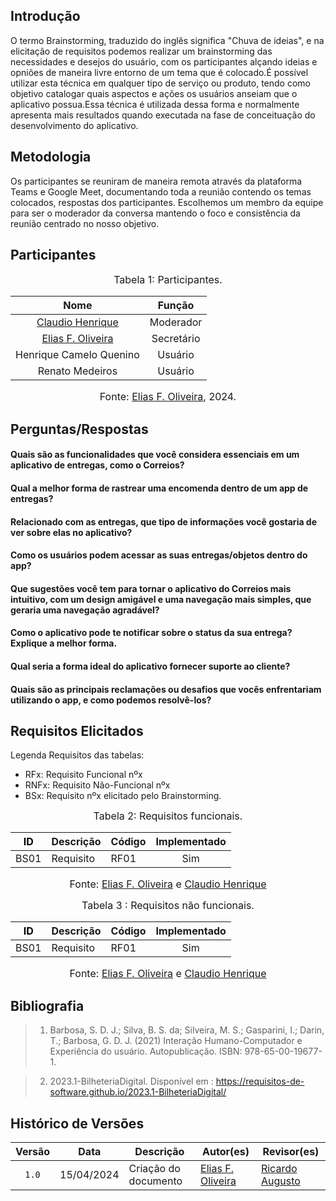## Introdução

O termo Brainstorming, traduzido do inglês significa "Chuva de ideias", e na elicitação de requisitos podemos realizar um brainstorming das necessidades e desejos do usuário, com os participantes alçando ideias e opniões de maneira livre entorno de um tema que é colocado.É possível utilizar esta técnica em qualquer tipo de serviço ou produto, tendo como objetivo catalogar quais aspectos e ações os usuários anseiam que o aplicativo possua.Essa técnica é utilizada dessa forma e normalmente apresenta mais resultados quando executada na fase de conceituação do desenvolvimento do aplicativo.


## Metodologia

Os participantes se reuniram de maneira remota através da plataforma Teams e Google Meet, documentando toda a reunião contendo os temas colocados, respostas dos participantes. Escolhemos um membro da equipe para ser o moderador da conversa mantendo o foco e consistência da reunião centrado no nosso objetivo.


## Participantes


<font size="3"><p style="text-align: center">Tabela 1: Participantes.</p></font>

<center>

| Nome | Função | 
|:-----:|:--------:|
| [Claudio Henrique](https://github.com/claudiohsc)|Moderador |
| [Elias F. Oliveira](https://github.com/EliasOliver21) |Secretário|
| Henrique Camelo Quenino |Usuário|
| Renato Medeiros |Usuário|


</center>


<font size="3"><p style="text-align: center">Fonte: [Elias F. Oliveira](https://github.com/EliasOliver21), 2024.</p></font>


## Perguntas/Respostas

#### Quais são as funcionalidades que você considera essenciais em um aplicativo de entregas, como o Correios?



#### Qual a melhor forma de rastrear uma encomenda dentro de um app de entregas?

#### Relacionado com as entregas, que tipo de informações você gostaria de ver sobre elas no aplicativo?

#### Como os usuários podem acessar as suas entregas/objetos dentro do app?

#### Que sugestões você tem para tornar o aplicativo do Correios mais intuitivo, com um design amigável e uma navegação mais simples, que geraria uma navegação agradável?


#### Como o aplicativo pode te notificar sobre o status da sua entrega? Explique a melhor forma.


#### Qual seria a forma ideal do aplicativo fornecer suporte ao cliente?


#### Quais são as principais reclamações ou desafios que vocês enfrentariam utilizando o app, e como podemos resolvê-los?




## Requisitos Elicitados

Legenda Requisitos das tabelas:

- RFx: Requisito Funcional nºx
- RNFx: Requisito Não-Funcional nºx
- BSx: Requisito nºx elicitado pelo Brainstorming.

<font size="3"><p style="text-align: center">Tabela 2: Requisitos funcionais.</p></font>

<center>

| <a id="anchor_BS" style="color:black;"> ID</a> | Descrição                                                                          | Código | Implementado |
| ---------------------------------------------- | ---------------------------------------------------------------------------------- | ------ | :------: |
| BS01                                           | Requisito                                                                          | RF01   | Sim |

</center>

<font size="3"><p style="text-align: center">Fonte: [Elias F. Oliveira](https://github.com/EliasOliver21) e [Claudio Henrique](https://github.com/claudiohsc) </p></font>

<!-- ****************************        Tabela 2        ****************************** -->

<font size="3"><p style="text-align: center">Tabela 3 : Requisitos não funcionais.</p></font>

<center>

| <a id="anchor_BS" style="color:black;"> ID</a> | Descrição                                                                          | Código | Implementado |
| ---------------------------------------------- | ---------------------------------------------------------------------------------- | ------ | :------: |
| BS01                                           | Requisito                                                                          | RF01   | Sim |

</center>

<font size="3"><p style="text-align: center">Fonte: [Elias F. Oliveira](https://github.com/EliasOliver21) e [Claudio Henrique](https://github.com/claudiohsc) </p></font>


## Bibliografia

>1. Barbosa, S. D. J.; Silva, B. S. da; Silveira, M. S.; Gasparini, I.; Darin, T.; Barbosa, G. D. J. (2021) Interação Humano-Computador e Experiência do usuário. Autopublicação. ISBN: 978-65-00-19677-1.

>2. 2023.1-BilheteriaDigital.
    Disponível em :  <https://requisitos-de-software.github.io/2023.1-BilheteriaDigital/>

## Histórico de Versões

| Versão | Data | Descrição | Autor(es) | Revisor(es) |
| :----: | :--: | --------- | ----------- | ------ |
| `1.0`  | 15/04/2024 | Criação do documento | [Elias F. Oliveira](https://github.com/EliasOliver21) | [Ricardo Augusto](https://www.github.com/avmricardo)  |